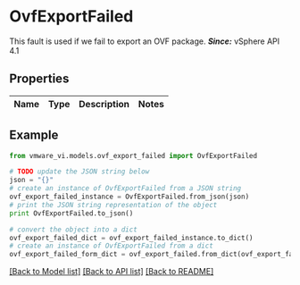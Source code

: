 # OvfExportFailed

This fault is used if we fail to export an OVF package.  ***Since:*** vSphere API 4.1 

## Properties
Name | Type | Description | Notes
------------ | ------------- | ------------- | -------------

## Example

```python
from vmware_vi.models.ovf_export_failed import OvfExportFailed

# TODO update the JSON string below
json = "{}"
# create an instance of OvfExportFailed from a JSON string
ovf_export_failed_instance = OvfExportFailed.from_json(json)
# print the JSON string representation of the object
print OvfExportFailed.to_json()

# convert the object into a dict
ovf_export_failed_dict = ovf_export_failed_instance.to_dict()
# create an instance of OvfExportFailed from a dict
ovf_export_failed_form_dict = ovf_export_failed.from_dict(ovf_export_failed_dict)
```
[[Back to Model list]](../README.md#documentation-for-models) [[Back to API list]](../README.md#documentation-for-api-endpoints) [[Back to README]](../README.md)


